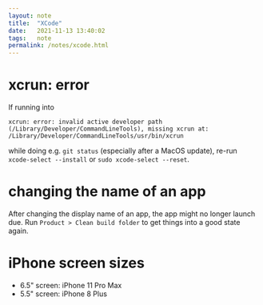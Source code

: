 ```yaml
---
layout: note
title:  "XCode"
date:   2021-11-13 13:40:02
tags:   note
permalink: /notes/xcode.html
---
```


# xcrun: error

If running into

```
xcrun: error: invalid active developer path (/Library/Developer/CommandLineTools), missing xcrun at: /Library/Developer/CommandLineTools/usr/bin/xcrun
```

while doing e.g. `git status` (especially after a MacOS update), re-run `xcode-select --install` or `sudo xcode-select --reset`.

# changing the name of an app

After changing the display name of an app, the app might no longer launch due. Run `Product > Clean build folder` to get things into a good state again.

# iPhone screen sizes

* 6.5" screen: iPhone 11 Pro Max
* 5.5" screen: iPhone 8 Plus
